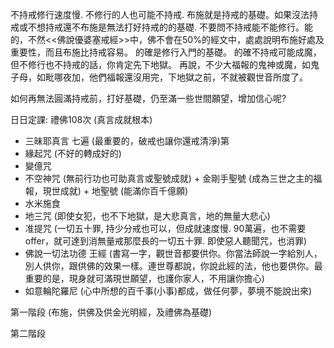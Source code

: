 不持戒修行速度慢. 不修行的人也可能不持戒.
布施就是持戒的基礎。如果沒法持戒或不想持戒還不布施是無法打好持戒的的基礎.
不要問不持戒能不能修行。能的，不然<<佛說優婆塞戒經>>中，佛不會在50%的經文中，處處說明布施好處及重要性，而且布施比持戒容易。
的確是修行入門的基礎。 的確不持戒可能成魔，但不修行也不持戒的話，你肯定先下地獄。
再說，不少大福報的鬼神或魔，如鬼子母，如毗哪夜加，他們福報還沒用完，下地獄之前，不就被觀世音所度了。

如何再無法圓滿持戒前，打好基礎，仍至滿一些世間願望，增加信心呢?

日日定課:
禮佛108次 (真言成就根本)
- 三昧耶真言 七遍 (最重要的，破戒也讓你還戒清淨)第
- 緣起咒 (不好的轉成好的)
- 變億咒
- 不空神咒 (無前行功也可助真言或聖號成就) + 金剛手聖號 (成為三世之主的福報，現世成就) + 地聖號 (能滿你百千億願)
- 水米施食
- 地三咒 (即使女犯，也不下地獄，是大悲真言，地的無量大悲心)
- 准提咒 (一切五十罪, 持少分戒也可以，但成就速度慢. 90萬遍，也不需要offer，就可達到消無量戒那麼長的一切五十罪. 即使惡人聽聞咒，也消罪)
- 佛說一切法功德 王經 (書寫一字，觀世音都要供你。你當法師說一字給別人，別人供你，跟供佛的效果一樣。連世尊都說，你說此經的法，他也要供你。最重要的是，現身就可滿現世願望，也護你家人，不用讓你擔心)
- 如意輪陀羅尼  (心中所想的百千事(小事)都成，做任何夢，夢境不能說出來)


第一階段 (布施，供佛及供金光明經，及禮佛為基礎)

第二階段
